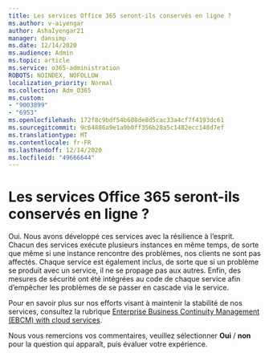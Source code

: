 ```yaml
---
title: Les services Office 365 seront-ils conservés en ligne ?
ms.author: v-aiyengar
author: AshaIyengar21
manager: dansimp
ms.date: 12/14/2020
ms.audience: Admin
ms.topic: article
ms.service: o365-administration
ROBOTS: NOINDEX, NOFOLLOW
localization_priority: Normal
ms.collection: Adm_O365
ms.custom:
- "9003899"
- "6953"
ms.openlocfilehash: 172f8c9bdf54b608de8d5cac33a4cf7f4193dc61
ms.sourcegitcommit: 9c64886a9e1a9b0ff356b28a5c1482ecc148d7ef
ms.translationtype: MT
ms.contentlocale: fr-FR
ms.lasthandoff: 12/14/2020
ms.locfileid: "49666644"
---
```

# <a name="will-office-365-services-stay-online"></a>Les services Office 365 seront-ils conservés en ligne ?

Oui. Nous avons développé ces services avec la résilience à l’esprit. Chacun des services exécute plusieurs instances en même temps, de sorte que même si une instance rencontre des problèmes, nos clients ne sont pas affectés. Chaque service est également inclus, de sorte que si un problème se produit avec un service, il ne se propage pas aux autres. Enfin, des mesures de sécurité ont été intégrées au code de chaque service afin d’empêcher les problèmes de se passer en cascade via le service.

Pour en savoir plus sur nos efforts visant à maintenir la stabilité de nos services, consultez la rubrique [Enterprise Business Continuity Management (EBCM) with cloud services](https://go.microsoft.com/fwlink/?linkid=2124377).

Nous vous remercions vos commentaires, veuillez sélectionner **Oui** / **non** pour la question qui apparaît, puis évaluer votre expérience.